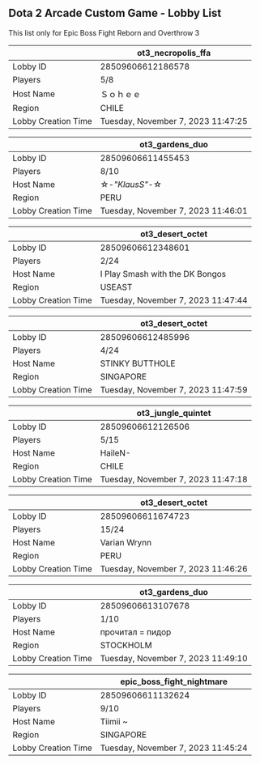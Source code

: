 ## Dota 2 Arcade Custom Game - Lobby List

This list only for Epic Boss Fight Reborn and Overthrow 3

|  | ot3_necropolis_ffa |
| ------ | ------ |
| Lobby ID | 28509606612186578 |
| Players | 5/8 |
| Host Name | Ｓｏｈｅｅ |
| Region | CHILE |
| Lobby Creation Time | Tuesday, November 7, 2023 11:47:25 |


|  | ot3_gardens_duo |
| ------ | ------ |
| Lobby ID | 28509606611455453 |
| Players | 8/10 |
| Host Name | ☆-_"KlausS"_-☆ |
| Region | PERU |
| Lobby Creation Time | Tuesday, November 7, 2023 11:46:01 |


|  | ot3_desert_octet |
| ------ | ------ |
| Lobby ID | 28509606612348601 |
| Players | 2/24 |
| Host Name | I Play Smash with the DK Bongos |
| Region | USEAST |
| Lobby Creation Time | Tuesday, November 7, 2023 11:47:44 |


|  | ot3_desert_octet |
| ------ | ------ |
| Lobby ID | 28509606612485996 |
| Players | 4/24 |
| Host Name | STINKY BUTTHOLE |
| Region | SINGAPORE |
| Lobby Creation Time | Tuesday, November 7, 2023 11:47:59 |


|  | ot3_jungle_quintet |
| ------ | ------ |
| Lobby ID | 28509606612126506 |
| Players | 5/15 |
| Host Name | HaileN- |
| Region | CHILE |
| Lobby Creation Time | Tuesday, November 7, 2023 11:47:18 |


|  | ot3_desert_octet |
| ------ | ------ |
| Lobby ID | 28509606611674723 |
| Players | 15/24 |
| Host Name | Varian Wrynn |
| Region | PERU |
| Lobby Creation Time | Tuesday, November 7, 2023 11:46:26 |


|  | ot3_gardens_duo |
| ------ | ------ |
| Lobby ID | 28509606613107678 |
| Players | 1/10 |
| Host Name | прочитал = пидop |
| Region | STOCKHOLM |
| Lobby Creation Time | Tuesday, November 7, 2023 11:49:10 |


|  | epic_boss_fight_nightmare |
| ------ | ------ |
| Lobby ID | 28509606611132624 |
| Players | 9/10 |
| Host Name | Tiimii ~ |
| Region | SINGAPORE |
| Lobby Creation Time | Tuesday, November 7, 2023 11:45:24 |


